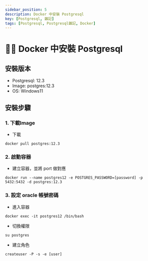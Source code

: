```yaml
---
sidebar_position: 5
description: Docker 中安裝 Postgresql
key: [Postgresql, 雜記]
tags: [Postgresql, Postgresql雜記, Docker]
---
```


# 👩‍💻 Docker 中安裝 Postgresql

## 安裝版本

- Postgresql: 12.3
- Image: postgres:12.3
- OS: Windows11

## 安裝步驟

### 1. 下載Image

- 下載

```shell
docker pull postgres:12.3
```

### 2. 啟動容器

- 建立容器，並將 port 做對應

```shell
docker run --name postgres12 -e POSTGRES_PASSWORD=[password] -p 5432:5432 -d postgres:12.3
```

### 3. 設定 oracle 帳號密碼

- 進入容器

```shell
docker exec -it postgres12 /bin/bash
```

- 切換權限

```shell
su postgres
```

- 建立角色

```shell
createuser -P -s -e [user]
```
